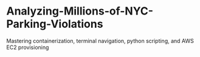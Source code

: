 # Analyzing-Millions-of-NYC-Parking-Violations
Mastering containerization, terminal navigation, python scripting, and AWS EC2 provisioning
